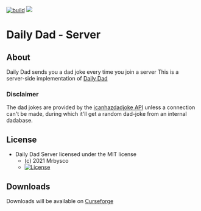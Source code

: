[![build](https://github.com/Mrbysco/DailyDad-server/actions/workflows/build.yml/badge.svg)](https://github.com/Mrbysco/DailyDad-server/actions/workflows/build.yml) [![](http://cf.way2muchnoise.eu/versions/596992.svg)](https://www.curseforge.com/minecraft/mc-mods/daily-dad-server)

# Daily Dad - Server #

## About ##
Daily Dad sends you a dad joke every time you join a server
This is a server-side implementation of [Daily Dad](https://github.com/Mrbysco/DailyDad)

### Disclaimer ###
The dad jokes are provided by the [icanhazdadjoke API](https://icanhazdadjoke.com/) unless a connection can't be made, 
during which it'll get a random dad-joke from an internal dadabase.

## License ##
* Daily Dad Server licensed under the MIT license
  - (c) 2021 Mrbysco
  - [![License](https://img.shields.io/badge/License-MIT-red.svg?style=flat)](http://opensource.org/licenses/MIT)

## Downloads ##
Downloads will be available on [Curseforge](https://www.curseforge.com/minecraft/mc-mods/daily-dad-server)